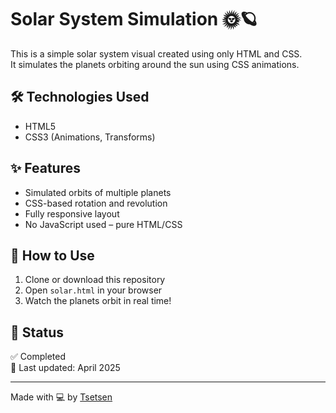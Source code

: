 # Solar System Simulation 🌞🪐

This is a simple solar system visual created using only HTML and CSS.  
It simulates the planets orbiting around the sun using CSS animations.

## 🛠 Technologies Used
- HTML5
- CSS3 (Animations, Transforms)

## ✨ Features
- Simulated orbits of multiple planets
- CSS-based rotation and revolution
- Fully responsive layout
- No JavaScript used – pure HTML/CSS

## 🧪 How to Use
1. Clone or download this repository
2. Open `solar.html` in your browser
3. Watch the planets orbit in real time!

## 📌 Status
✅ Completed  
📅 Last updated: April 2025

---

Made with 💻 by [Tsetsen](https://github.com/tsetse0725)
